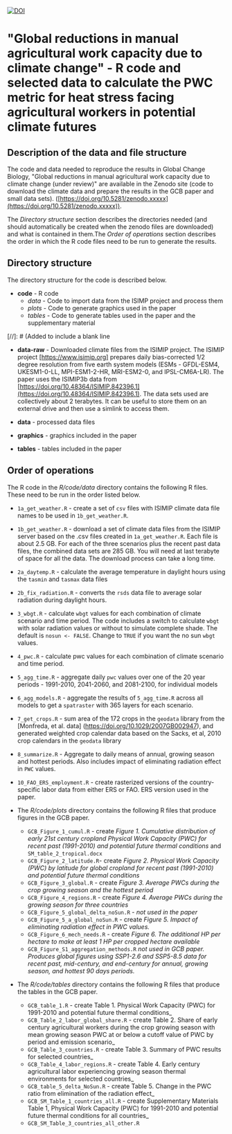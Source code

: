 [![DOI](https://zenodo.org/badge/xxxx.svg)](https://zenodo.org/badge/latestdoi/xxxxx)

# "Global reductions in manual agricultural work capacity due to climate change" - R code and selected data to calculate the PWC metric for heat stress facing agricultural workers in potential climate futures

## Description of the data and file structure
The code and data needed to reproduce the results in Global Change Biology, "Global reductions in manual agricultural work capacity due to climate change (under review)" are available in the Zenodo site (code to download the climate data and prepare the results in the GCB paper and small data sets). ([https://doi.org/10.5281/zenodo.xxxxx](https://doi.org/10.5281/zenodo.xxxxx)).

The _Directory structure_ section describes the directories needed (and should automatically be created when the zenodo files are downloaded) and what is contained in them.The _Order of operations_ section describes the order in which the R code files need to be run to generate the results.

## Directory structure

The directory structure for the code is described below.

- **code** - R code
     - *data* - Code to import data from the ISIMP project and process them
     - *plots* - Code to generate graphics used in the paper
     - *tables* - Code to generate tables used in the paper and the supplementary material

[//]: # (Added to include a blank line

- **data-raw** - Downloaded climate files from the ISIMIP project. 
The ISIMIP project [https://www.isimip.org] prepares daily bias-corrected 1/2 degree resolution from five earth system models (ESMs - GFDL-ESM4, UKESM1-0-LL, MPI-ESM1-2-HR, MRI-ESM2-0, and IPSL-CM6A-LR). The paper uses the ISIMIP3b data from 
[https://doi.org/10.48364/ISIMIP.842396.1](https://doi.org/10.48364/ISIMIP.842396.1). The data sets used are collectively about 2 terabytes. It can be useful to store them on an external drive and then use a simlink to access them.

- **data** - processed data files
- **graphics** - graphics included in the paper
- **tables** - tables included in the paper

## Order of operations
The R code in the _R/code/data_ directory contains the following R files. These need to be run in the order listed below.
  
-   `1a_get_weather.R` - create a set of `csv` files with ISIMIP climate data file names to be used in `1b_get_weather.R`.
-   `1b_get_weather.R` - download a set of climate data files from the ISIMIP server based on the .csv files created in `1a_get_weather.R`. Each file is about 2.5 GB. For each of the three scenarios plus the recent past data files, the combined data sets are 285 GB. You will need at last terabyte of space for all the data. The download process can take a long time. 
-   `2a_daytemp.R` - calculate the average temperature in daylight hours using the `tasmin` and `tasmax` data files
-   `2b_fix_radiation.R` - converts the `rsds` data file to average solar radiation during daylight hours.
-   `3_wbgt.R` - calculate `wbgt` values for each combination of climate scenario and time period. The code includes a switch to calculate `wbgt` with solar radiation values or without to simulate complete shade. The default is `nosun <- FALSE`. Change to `TRUE` if you want the no sun `wbgt` values.
-   `4_pwc.R` - calculate pwc values for each combination of climate scenario and time period.
-   `5_agg_time.R` - aggregate daily `pwc` values over one of the 20 year periods - 1991-2010, 2041-2060, and 2081-2100, for individual models
-   `6_agg_models.R` - aggregate the results of `5_agg_time.R` across all models to get a `spatraster` with 365 layers for each scenario.
-   `7_get_crops.R` - sum area of the 172 crops in the `geodata` library from the [Monfreda, et al. data] (https://doi.org/10.1029/2007GB002947), and generated weighted crop calendar data based on the Sacks, et al, 2010 crop calendars in the `geodata` library
-   `8_summarize.R` - Aggregate to daily means of annual, growing season and hottest periods. Also includes impact of eliminating radiation effect in `PWC` values. 
-   `10_FAO_ERS_employment.R` - create rasterized versions of the country-specific labor data from either ERS or FAO. ERS version used in the paper.

- The _R/code/plots_ directory contains the following R files that produce figures in the GCB paper.
  - `GCB_Figure_1_cumul.R` - create _Figure 1. Cumulative distribution of early 21st century cropland Physical Work Capacity (PWC) for recent past (1991-2010) and potential future thermal conditions_ and `SM_table_2_tropical.docx`
  - `GCB_Figure_2_latitude.R`- create _Figure 2. Physical Work Capacity (PWC) by latitude for global cropland for recent past (1991-2010) and potential future thermal conditions_ 
  - `GCB_Figure_3_global.R` - create _Figure 3. Average PWCs during the crop growing season and the hottest period_
  - `GCB_Figure_4_regions.R` - create _Figure 4. Average PWCs during the growing season for three countries_
  - `GCB_Figure_5_global_delta_noSun.R` - _not used in the paper_
  - `GCB_Figure_5_a_global_noSun.R` - create _Figure 5. Impact of eliminating radiation effect in PWC values._
  - `GCB_Figure_6_mech_needs.R` - create _Figure 6. The additional HP per hectare to make at least 1 HP per cropped hectare available_
  - `GCB_Figure_S1_aggregation_methods.R` _not used in GCB paper. Produces global figures using SSP1-2.6 and SSP5-8.5 data for recent past, mid-century, and end-century for annual, growing season, and hottest 90 days periods._
 
- The _R/code/tables_ directory contains the following R files that produce the tables in the GCB paper.
  - `GCB_table_1.R` - create Table 1. Physical Work Capacity (PWC) for 1991-2010 and potential future thermal conditions_
  - `GCB_Table_2_labor_global_share.R` - create Table 2. Share of early century agricultural workers during the crop growing season with mean growing season PWC at or below a cutoff value of PWC by period and emission scenario_
  - `GCB_Table_3_countries.R` - create Table 3. Summary of PWC results for selected countries_ 
  - `GCB_Table_4_labor_regions.R` - create Table 4. Early century agricultural labor experiencing growing season thermal environments for selected countries_ 
  - `GCB_table_5_delta_NoSun.R` - create Table 5. Change in the PWC ratio from elimination of the radiation effect_
  - `GCB_SM_Table_1_countries_all.R` - create Supplementary Materials Table 1, Physical Work Capacity (PWC) for 1991-2010 and potential future thermal conditions for all countries_
  - `GCB_SM_Table_3_countries_all_other.R`




